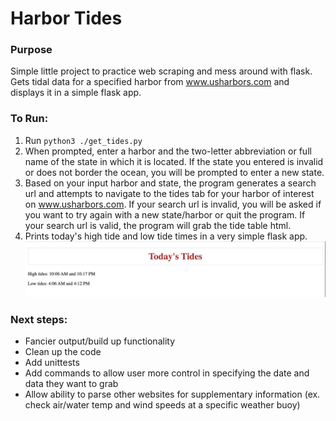 # Harbor Tides

### Purpose

Simple little project to practice web scraping and mess around with flask.
Gets tidal data for a specified harbor from www.usharbors.com and displays it in a simple flask app.

### To Run:

1. Run `python3 ./get_tides.py`
2. When prompted, enter a harbor and the two-letter abbreviation or full name of the state in which it is located. If the state you entered is invalid or does not border the ocean, you will be prompted to enter a new state.
3. Based on your input harbor and state, the program generates a search url and attempts to navigate to the tides tab for your harbor of interest on www.usharbors.com. If your search url is invalid, you will be asked if you want to try again with a new state/harbor or quit the program. If your search url is valid, the program will grab the tide table html.
4. Prints today's high tide and low tide times in a very simple flask app.
   ![#### Example output:](./docs/output.png)

### Next steps:

- Fancier output/build up functionality
- Clean up the code
- Add unittests
- Add commands to allow user more control in specifying the date and data they want to grab
- Allow ability to parse other websites for supplementary information (ex. check air/water temp and wind speeds at a specific weather buoy)
